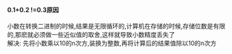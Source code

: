#### 0.1+0.2 !=0.3原因
小数在转换二进制的时候,结果是无限循环的,计算机在存储的时候,存储位数是有限的,那麽就必须做一些近似值的取舍,这样就导致小数精度丢失了  
解决: 先将小数乘以10的n次方,装换为整数,再将计算后的结果值除以10的n次方
